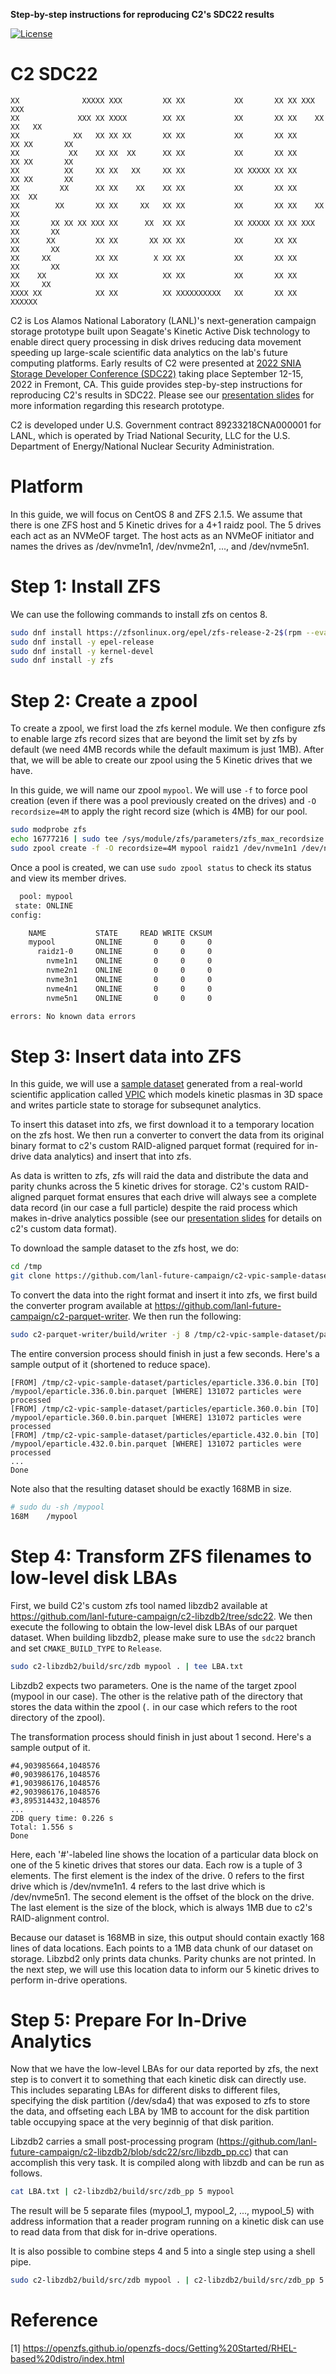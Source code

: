 **Step-by-step instructions for reproducing C2's SDC22 results**

[![License](https://licensebuttons.net/l/by/4.0/88x31.png)](https://creativecommons.org/licenses/by/4.0/)

C2 SDC22
================

```
XX              XXXXX XXX         XX XX           XX       XX XX XXX         XXX
XX             XXX XX XXXX        XX XX           XX       XX XX    XX     XX   XX
XX            XX   XX XX XX       XX XX           XX       XX XX      XX XX       XX
XX           XX    XX XX  XX      XX XX           XX       XX XX      XX XX       XX
XX          XX     XX XX   XX     XX XX           XX XXXXX XX XX      XX XX       XX
XX         XX      XX XX    XX    XX XX           XX       XX XX     XX  XX
XX        XX       XX XX     XX   XX XX           XX       XX XX    XX   XX
XX       XX XX XX XXX XX      XX  XX XX           XX XXXXX XX XX XXX     XX       XX
XX      XX         XX XX       XX XX XX           XX       XX XX         XX       XX
XX     XX          XX XX        X XX XX           XX       XX XX         XX       XX
XX    XX           XX XX          XX XX           XX       XX XX          XX     XX
XXXX XX            XX XX          XX XXXXXXXXXX   XX       XX XX            XXXXXX
```

C2 is Los Alamos National Laboratory (LANL)'s next-generation campaign storage prototype built upon Seagate's Kinetic Active Disk technology to enable direct query processing in disk drives reducing data movement speeding up large-scale scientific data analytics on the lab's future computing platforms. Early results of C2 were presented at [2022 SNIA Storage Developer Conference (SDC22)](https://storagedeveloper.org/) taking place September 12-15, 2022 in Fremont, CA. This guide provides step-by-step instructions for reproducing C2's results in SDC22. Please see our [presentation slides](c2-sdc22-slides.pdf) for more information regarding this research prototype.

C2 is developed under U.S. Government contract 89233218CNA000001 for LANL, which is operated by Triad National Security, LLC for the U.S. Department of Energy/National Nuclear Security Administration.

# Platform

In this guide, we will focus on CentOS 8 and ZFS 2.1.5. We assume that there is one ZFS host and 5 Kinetic drives for a 4+1 raidz pool. The 5 drives each act as an NVMeOF target. The host acts as an NVMeOF initiator and names the drives as /dev/nvme1n1, /dev/nvme2n1, ..., and /dev/nvme5n1.

# Step 1: Install ZFS

We can use the following commands to install zfs on centos 8.

```bash
sudo dnf install https://zfsonlinux.org/epel/zfs-release-2-2$(rpm --eval "%{dist}").noarch.rpm
sudo dnf install -y epel-release
sudo dnf install -y kernel-devel
sudo dnf install -y zfs
```

# Step 2: Create a zpool

To create a zpool, we first load the zfs kernel module. We then configure zfs to enable large zfs record sizes that are beyond the limit set by zfs by default (we need 4MB records while the default maximum is just 1MB). After that, we will be able to create our zpool using the 5 Kinetic drives that we have.

In this guide, we will name our zpool `mypool`. We will use `-f` to force pool creation (even if there was a pool previously created on the drives) and `-O recordsize=4M` to apply the right record size (which is 4MB) for our pool.

```bash
sudo modprobe zfs
echo 16777216 | sudo tee /sys/module/zfs/parameters/zfs_max_recordsize 
sudo zpool create -f -O recordsize=4M mypool raidz1 /dev/nvme1n1 /dev/nvme2n1 /dev/nvme3n1 /dev/nvme4n1 /dev/nvme5n1 
```

Once a pool is created, we can use `sudo zpool status` to check its status and view its member drives.

```bash
  pool: mypool
 state: ONLINE
config:

	NAME           STATE     READ WRITE CKSUM
	mypool         ONLINE       0     0     0
	  raidz1-0     ONLINE       0     0     0
	    nvme1n1    ONLINE       0     0     0
	    nvme2n1    ONLINE       0     0     0
	    nvme3n1    ONLINE       0     0     0
	    nvme4n1    ONLINE       0     0     0
	    nvme5n1    ONLINE       0     0     0

errors: No known data errors
```

# Step 3: Insert data into ZFS

In this guide, we will use a [sample dataset](https://github.com/lanl-future-campaign/c2-vpic-sample-dataset) generated from a real-world scientific application called [VPIC](https://github.com/lanl/vpic) which models kinetic plasmas in 3D space and writes particle state to storage for subsequnet analytics.

To insert this dataset into zfs, we first download it to a temporary location on the zfs host. We then run a converter to convert the data from its original binary format to c2's custom RAID-aligned parquet format (required for in-drive data analytics) and insert that into zfs.

As data is written to zfs, zfs will raid the data and distribute the data and parity chunks across the 5 kinetic drives for storage. C2's custom RAID-aligned parquet format ensures that each drive will always see a complete data record (in our case a full particle) despite the raid process which makes in-drive analytics possible (see our [presentation slides](c2-sdc22-slides) for details on c2's custom data format).

To download the sample dataset to the zfs host, we do:

```bash
cd /tmp
git clone https://github.com/lanl-future-campaign/c2-vpic-sample-dataset.git
```

To convert the data into the right format and insert it into zfs, we first build the converter program available at https://github.com/lanl-future-campaign/c2-parquet-writer. We then run the following:

```bash
sudo c2-parquet-writer/build/writer -j 8 /tmp/c2-vpic-sample-dataset/particles /mypool
```

The entire conversion process should finish in just a few seconds. Here's a sample output of it (shortened to reduce space).

```
[FROM] /tmp/c2-vpic-sample-dataset/particles/eparticle.336.0.bin [TO] /mypool/eparticle.336.0.bin.parquet [WHERE] 131072 particles were processed
[FROM] /tmp/c2-vpic-sample-dataset/particles/eparticle.360.0.bin [TO] /mypool/eparticle.360.0.bin.parquet [WHERE] 131072 particles were processed
[FROM] /tmp/c2-vpic-sample-dataset/particles/eparticle.432.0.bin [TO] /mypool/eparticle.432.0.bin.parquet [WHERE] 131072 particles were processed
...
Done
```

Note also that the resulting dataset should be exactly 168MB in size.

```bash
# sudo du -sh /mypool
168M	/mypool
```

# Step 4: Transform ZFS filenames to low-level disk LBAs

First, we build C2's custom zfs tool named libzdb2 available at https://github.com/lanl-future-campaign/c2-libzdb2/tree/sdc22. We then execute the following to obtain the low-level disk LBAs of our parquet dataset. When building libzdb2, please make sure to use the `sdc22` branch and set `CMAKE_BUILD_TYPE` to `Release`.

```bash
sudo c2-libzdb2/build/src/zdb mypool . | tee LBA.txt
````

Libzdb2 expects two parameters. One is the name of the target zpool (mypool in our case). The other is the relative path of the directory that stores the data within the zpool (`.` in our case which refers to the root directory of the zpool).

The transformation process should finish in just about 1 second. Here's a sample output of it.

```
#4,903985664,1048576
#0,903986176,1048576
#1,903986176,1048576
#2,903986176,1048576
#3,895314432,1048576
...
ZDB query time: 0.226 s
Total: 1.556 s
Done
```

Here, each '#'-labeled line shows the location of a particular data block on one of the 5 kinetic drives that stores our data. Each row is a tuple of 3 elements. The first element is the index of the drive. 0 refers to the first drive which is /dev/nvme1n1. 4 refers to the last drive which is /dev/nvme5n1. The second element is the offset of the block on the drive. The last element is the size of the block, which is always 1MB due to c2's RAID-alignment control.

Because our dataset is 168MB in size, this output should contain exactly 168 lines of data locations. Each points to a 1MB data chunk of our dataset on storage. Libzbd2 only prints data chunks. Parity chunks are not printed. In the next step, we will use this location data to inform our 5 kinetic drives to perform in-drive operations.

# Step 5: Prepare For In-Drive Analytics

Now that we have the low-level LBAs for our data reported by zfs, the next step is to convert it to something that each kinetic disk can directly use. This includes separating LBAs for different disks to different files, specifying the disk partition (/dev/sda4) that was exposed to zfs to store the data, and offseting each LBA by 1MB to account for the disk partition table occupying space at the very beginnig of that disk parition.

Libzdb2 carries a small post-processing program (https://github.com/lanl-future-campaign/c2-libzdb2/blob/sdc22/src/libzdb_pp.cc) that can accomplish this very task. It is compiled along with libzdb and can be run as follows.

```bash
cat LBA.txt | c2-libzdb2/build/src/zdb_pp 5 mypool
```

The result will be 5 separate files (mypool_1, mypool_2, ..., mypool_5) with address information that a reader program running on a kinetic disk can use to read data from that disk for in-drive operations.

It is also possible to combine steps 4 and 5 into a single step using a shell pipe.

```bash
sudo c2-libzdb2/build/src/zdb mypool . | c2-libzdb2/build/src/zdb_pp 5 mypool
```

# Reference

[1] https://openzfs.github.io/openzfs-docs/Getting%20Started/RHEL-based%20distro/index.html
